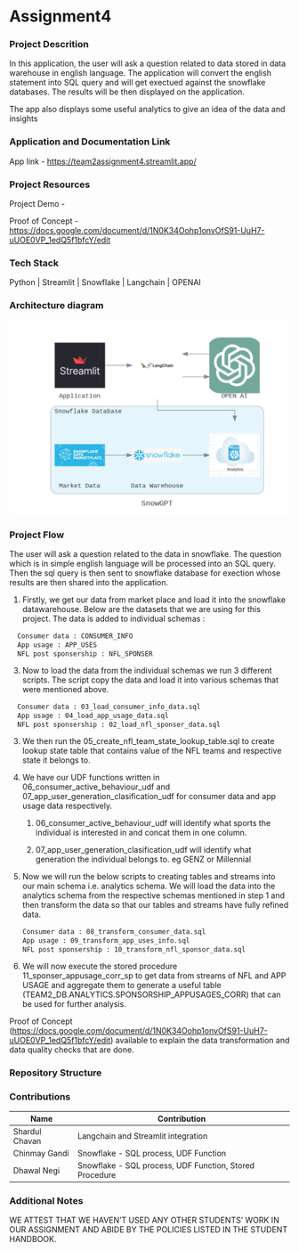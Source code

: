 # Assignment4

### Project Descrition 

In this application, the user will ask a question related to data stored in data warehouse in english language. The application will convert the english statement into SQL query and will get exectued against the snowflake databases. The results will be then displayed on the application.

The app also displays some useful analytics to give an idea of the data and insights

### Application and Documentation Link

App link - https://team2assignment4.streamlit.app/

### Project Resources

Project Demo - 

Proof of Concept - https://docs.google.com/document/d/1N0K34Oohp1onvOfS91-UuH7-uUOE0VP_1edQ5f1bfcY/edit

### Tech Stack
Python | Streamlit | Snowflake | Langchain | OPENAI

### Architecture diagram ###

![image](Snowflake_Streamlit_Architecture.png)


### Project Flow

The user will ask a question related to the data in snowflake. The question which is in simple english language will be processed into an SQL query. Then the sql query is then sent to snowflake database for exection whose results are then shared into the application. 

1) Firstly, we get our data from market place and load it into the snowflake datawarehouse. Below are the datasets that we are using for this project. The data is added to individual schemas :
``` 
  Consumer data : CONSUMER_INFO
  App usage : APP_USES
  NFL post sponsership : NFL_SPONSER
```
3) Now to load the data from the individual schemas we run 3 different scripts.   The script copy the data and load it into various schemas that were mentioned above. 
```
  Consumer data : 03_load_consumer_info_data.sql 
  App usage : 04_load_app_usage_data.sql
  NFL post sponsership : 02_load_nfl_sponser_data.sql
```
3) We then run the 05_create_nfl_team_state_lookup_table.sql to create lookup state table that contains value of the NFL teams and respective state it belongs to.

4) We have our UDF functions written in 06_consumer_active_behaviour_udf and 07_app_user_generation_clasification_udf for consumer data and app usage data respectively.

   1) 06_consumer_active_behaviour_udf will identify what sports the individual is interested in and concat them in one column.
   
   2) 07_app_user_generation_clasification_udf will identify what generation the individual belongs to. eg GENZ or Millennial
   
6) Now we will run the below scripts to creating tables and streams into our main schema i.e. analytics schema. We will load the data into the analytics schema from the respective schemas mentioned in step 1 and then transform the data so that our tables and streams have fully refined data.
   ```
   Consumer data : 08_transform_consumer_data.sql
   App usage : 09_transform_app_uses_info.sql
   NFL post sponsership : 10_transform_nfl_sponsor_data.sql
   ```

7) We will now execute the stored procedure 11_sponser_appusage_corr_sp to get data from streams of NFL and APP USAGE and aggregate them to generate a useful table (TEAM2_DB.ANALYTICS.SPONSORSHIP_APPUSAGES_CORR) that can be used for further analysis. 

Proof of Concept (https://docs.google.com/document/d/1N0K34Oohp1onvOfS91-UuH7-uUOE0VP_1edQ5f1bfcY/edit) available to explain the data transformation and data quality checks that are done. 

### Repository Structure


### Contributions

| Name                            | Contribution                                                                 |  
| ------------------------------- | -----------------------------------------------------------------------------|
| Shardul Chavan                  | Langchain and Streamlit integration                                          | 
| Chinmay Gandi                   | Snowflake - SQL process, UDF Function                                        | 
| Dhawal Negi                     | Snowflake - SQL process, UDF Function, Stored Procedure                      |                                                  

### Additional Notes
WE ATTEST THAT WE HAVEN’T USED ANY OTHER STUDENTS’ WORK IN OUR ASSIGNMENT AND ABIDE BY THE POLICIES LISTED IN THE STUDENT HANDBOOK. 

